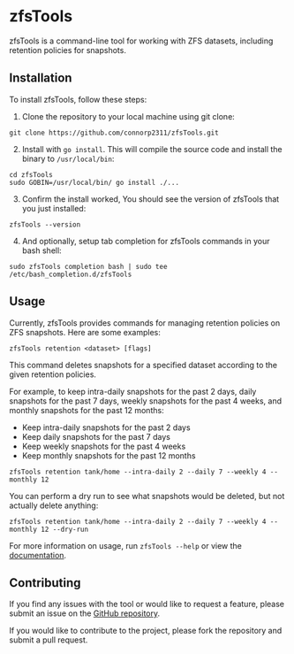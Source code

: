 # zfsTools

zfsTools is a command-line tool for working with ZFS datasets, including retention policies for snapshots.

## Installation

To install zfsTools, follow these steps:

1. Clone the repository to your local machine using git clone:
```
git clone https://github.com/connorp2311/zfsTools.git
```

2. Install with `go install`. This will compile the source code and install the binary to `/usr/local/bin`:
```
cd zfsTools
sudo GOBIN=/usr/local/bin/ go install ./...
```

3. Confirm the install worked, You should see the version of zfsTools that you just installed:
```
zfsTools --version
```

4. And optionally, setup tab completion for zfsTools commands in your bash shell:
```
sudo zfsTools completion bash | sudo tee /etc/bash_completion.d/zfsTools
```

## Usage

Currently, zfsTools provides commands for managing retention policies on ZFS snapshots. Here are some examples:
```
zfsTools retention <dataset> [flags]
```


This command deletes snapshots for a specified dataset according to the given retention policies.

For example, to keep intra-daily snapshots for the past 2 days, daily snapshots for the past 7 days, weekly snapshots for the past 4 weeks, and monthly snapshots for the past 12 months:

* Keep intra-daily snapshots for the past 2 days
* Keep daily snapshots for the past 7 days
* Keep weekly snapshots for the past 4 weeks
* Keep monthly snapshots for the past 12 months

```
zfsTools retention tank/home --intra-daily 2 --daily 7 --weekly 4 --monthly 12
```

You can perform a dry run to see what snapshots would be deleted, but not actually delete anything:

```
zfsTools retention tank/home --intra-daily 2 --daily 7 --weekly 4 --monthly 12 --dry-run
```


For more information on usage, run `zfsTools --help` or view the [documentation](docs/zfsTools.md).

## Contributing

If you find any issues with the tool or would like to request a feature, please submit an issue on the [GitHub repository](https://github.com/connorp2311/zfsTools/issues).

If you would like to contribute to the project, please fork the repository and submit a pull request.
